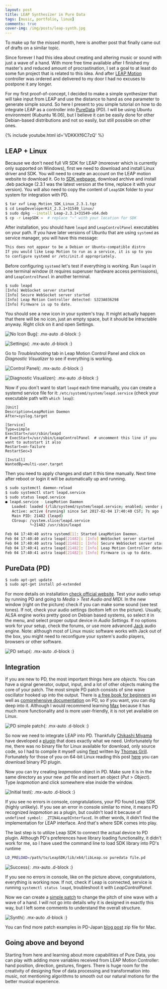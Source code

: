 ```yaml
---
layout: post
title: LEAP Synthesizer in Pure Data
tags: [music, portfolio, linux]
comments: true
cover-img: /img/posts/leap-synth.jpg
---
```


To make up for the missed month, here is another post that finally came out of drafts on a similar topic.

Since forever I had this idea about creating and altering music or sound with just a wave of a hand. With more free time available after I finished my master's and reduced amount of procrastination, I set a goal to at least do some fun project that is related to this idea. And after [LEAP Motion](https://www.leapmotion.com/) controller was ordered and delivered to my door I had no excuses to postpone it any longer.

For my first proof-of-concept, I decided to make a simple synthesizer that will take input from LEAP and use the distance to hand as one parameter to generate simple sound. So here I present to you simple tutorial on how to do integrate LEAP as a controller into [PureData](https://puredata.info/) (PD). I will be using Ubuntu environment (Kubuntu 16.06), but I believe it can be easily done for other Debian-based distributions and not so easily, but still possible on other ones. 

{% include youtube.html id='VDKKXf6C7zQ' %}

## LEAP + Linux

Because we don't need full VR SDK for LEAP (moreover which is currently only supported on Windows), first we need to download and install Linux driver and SDK. You will need to create an account on the LEAP motion website to download it. Go to [SDK webpage](https://developer.leapmotion.com/sdk/v2), download archive and install .deb package (2.3.1 was the latest version at the time, replace it with your version). You will also need to copy the content of `LeapSDK` folder to your system for integration with PD.

```bash
$ tar xvf Leap_Motion_SDK_Linux_2.3.1.tgz
$ cd LeapDeveloperKit_2.3.1+31549_linux/
$ sudo dpkg --install Leap-2.3.1+31549-x64.deb
$ cp -r LeapSDK ~  # replace "~" with your location for SDK
```

After installation, you should have `leapd` and `LeapControlPanel` executables on your path. If you have later versions of Ubuntu that are using `systemd` as service manager, you will have this message:

```bash
This does not appear to be a Debian or Ubuntu-compatible distro
If you would like Leap Motion to run as a service, it is up to you
to configure systemd or /etc/init.d appropriately.
```

Before configuring `systemd` let's test if everything is working. Run `leapd` in one terminal window (it requires superuser hardware access permissions), and `LeapControlPanel` in another terminal.

```bash
$ sudo leapd
[Info] WebSocket server started
[Info] Secure WebSocket server started
[Info] Leap Motion Controller detected: S323A036298
[Info] Firmware is up to date.
```

You should see a new icon in your system's tray. It might actually happen that there will be no icon, just an empty space, but it should be intractable anyway. Right click on it and open Settings.

![No Icon Bug](/img/leap/no-icon.png){: .mx-auto .d-block :}

![Settings](/img/leap/context-settings.png){: .mx-auto .d-block :}

Go to *Troubleshooting* tab in Leap Motion Control Panel and click on *Diagnostic Visualizer* to see if everything is working.

![Control Panel](/img/leap/control-panel.png){: .mx-auto .d-block :}

![Diagnostic Visualizer](/img/leap/diagnostic-visualizer.png){: .mx-auto .d-block :}

Now if you don't want to start `leapd` each time manually, you can create a systemd service file for it: `/etc/systemd/system/leapd.service` (check your executable path with `which leap`):

```systemd
[Unit]
Description=LeapMotion Daemon
After=syslog.target

[Service]
Type=simple
ExecStart=/usr/sbin/leapd
# ExecStart=/usr/sbin/LeapControlPanel  # uncomment this line if you want to autostart it also
Restart=on-failure
RestartSec=3

[Install]
WantedBy=multi-user.target
```

Then you need to apply changes and start it this time manually. Next time after reboot or login it will be automatically up and running.

```bash
$ sudo systemctl daemon-reload
$ sudo systemctl start leapd.service
$ sudo status leapd.service
● leapd.service - LeapMotion Daemon
   Loaded: loaded (/lib/systemd/system/leapd.service; enabled; vendor preset: enabled)
   Active: active (running) since Sat 2017-02-04 17:40:40 CST; 7s ago
   Main PID: 21482 (leapd)
   CGroup: /system.slice/leapd.service
           └─21482 /usr/sbin/leapd

Feb 04 17:40:40 astra systemd[1]: Started LeapMotion Daemon.
Feb 04 17:40:40 astra leapd[21482]: [Info] WebSocket server started
Feb 04 17:40:40 astra leapd[21482]: [Info] Secure WebSocket server started
Feb 04 17:40:41 astra leapd[21482]: [Info] Leap Motion Controller detected: XXXXXXXXXXX
Feb 04 17:40:41 astra leapd[21482]: [Info] Firmware is up to date.
```

## PureData (PD)

```bash
$ sudo apt-get update
$ sudo apt-get install pd-extended
```

For more details on installation [check official website](https://puredata.info/docs/faq/debian). Test your audio setup by running PD and going to *Media* > *Test Audio and MIDI*. In the new window (right on the picture) check if you can make some sound (see test tones). If not, check your audio settings (bottom left on the picture). Usually, ALSA engine works pretty good on Debian based systems, so select it in the menu, and select proper output device in *Audio Settings*. If no options work for your setup, check the forums, or use more advanced [Jack](http://www.jackaudio.org/) audio engine. Note: although most of Linux music software works with Jack out of the box, you might need to reconfigure your system's audio players, browsers or other software.

![PD setup](/img/leap/pd-setup-ed.png){: .mx-auto .d-block :}

## Integration

If you are new to PD, the most important things here are *objects*. You can have a signal generator, output, input, and a lot of other objects making the core of your patch. The most simple PD patch consists of sine wave oscillator hooked up into the output. There is [a free book for beginners](http://www.pd-tutorial.com/) as well as [comprehensive documentation](https://puredata.info/docs) on PD, so if you want, you can dig deep into it. Although I would recommend learning [Max](https://cycling74.com/products/max/) because it has much more functionality and is more user-friendly, it is not yet available on Linux.

![PD simple patch](/img/leap/pd-osc.png){: .mx-auto .d-block :}

So now we need to integrate LEAP into PD. Thankfully [Chikashi Miyama](http://www.chikashi.net/) have developed a [plugin](http://puredatajapan.info/?page_id=1514) that does exactly what we need. Unfortunately for me, there was no binary file for Linux available for download, only source code, so I had to compile it myself using [flext](https://github.com/grrrr/flext) written by [Thomas Grill](http://grrrr.org/). Fortunately for those of you on 64-bit Linux reading this post [here](/files/pd/leapmotion.pd_linux) you can download binary PD plugin.

Now you can try creating *leapmotion* object in PD. Make sure it is in the same directory as your new .pd file and insert an object (*Put* > *Object*). Type *leapmotion* and click somewhere else inside the window. 

![Initial test](/img/leap/pd-leap0.png){: .mx-auto .d-block :}

If you see no errors in console, congratulations, your PD found Leap SDK (highly unlikely). If you see an error in console similar to mine, it means PD recognized *leapmotion* as a plugin, but couldn't load it because of `undefined symbol: _ZTIN4Leap9InterfaceE`. In other words, it didn't find the implementation for LEAP interface. And that's where SDK comes into play.

The last step is to utilize Leap SDK to connect the actual device to PD plugin. Although PD's preferences have library loading functionality, it didn't work for me, so I have used the command line to load SDK library into PD's runtime

```bash
LD_PRELOAD=/path/to/LeapSDK/lib/x64/libLeap.so puredata file.pd
```

![Success](/img/leap/pd-leap1.png){: .mx-auto .d-block :}

If you see no errors in console, like on the picture above, congratulations, everything is working now. If not, check if Leap is connected, service is running `systemctl status leapd`, troubleshoot it with *LeapControlPanel*. 

Now we can create a [simple patch](/files/pd/leap-synth.pd) to change the pitch of sine wave with a wave of a hand. I will not go into details why it is designed in exactly this way, but I left some comments to understand the overall structure.

![Synth](/img/leap/pd-leap2.png){: .mx-auto .d-block :}

You can find more patch examples in PD-Japan [blog post](http://puredatajapan.info/?page_id=1514) zip file for Mac. 

## Going above and beyond

Starting from here and learning about more capabilities of Pure Data, you can play with adding more variables received from LEAP Motion Controller: hand position, direction, gestures, fingers. There is huge room for the creativity of designing flow of data processing and transformation into music, not mentioning algorithms to smooth out our natural motions for the better musical experience.
